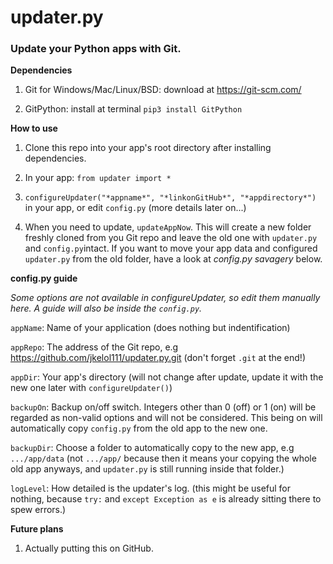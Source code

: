 # updater.py
### Update your Python apps with Git.


**Dependencies**

1. Git for Windows/Mac/Linux/BSD: download at https://git-scm.com/

2. GitPython: install at terminal `pip3 install GitPython`

**How to use**

1. Clone this repo into your app's root directory after installing dependencies.

2. In your app: `from updater import *`

3. `configureUpdater("*appname*", "*linkonGitHub*", "*appdirectory*")` in your app, or edit `config.py` (more details later on...)

4. When you need to update, `updateAppNow`. This will create a new folder freshly cloned from you Git repo and leave the old one with `updater.py` and `config.py`intact. If you want to move your app data and configured `updater.py` from the old folder, have a look at *config.py savagery* below.

**config.py guide**

*Some options are not available in configureUpdater, so edit them manually here. A guide will also be inside the `config.py`.*

`appName`: Name of your application (does nothing but indentification)

`appRepo`: The address of the Git repo, e.g https://github.com/jkelol111/updater.py.git (don't forget `.git` at the end!)

`appDir`: Your app's directory (will not change after update, update it with the new one later with `configureUpdater()`)

`backupOn`: Backup on/off switch. Integers other than 0 (off) or 1 (on) will be regarded as non-valid options and will not be considered. This being on will automatically copy `config.py` from the old app to the new one.

`backupDir`: Choose a folder to automatically copy to the new app, e.g `.../app/data` (not `.../app/` because then it means your copying the whole old app anyways, and `updater.py` is still running inside that folder.)

`logLevel`: How detailed is the updater's log. (this might be useful for nothing, because `try:` and `except Exception as e` is already sitting there to spew errors.)

**Future plans**

1. Actually putting this on GitHub.
